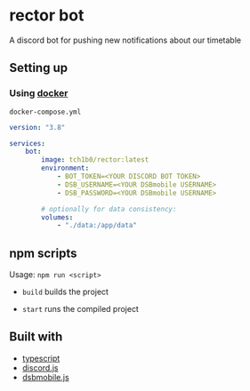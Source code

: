 # rector bot

A discord bot for pushing new notifications about our timetable

## Setting up

### Using [docker](https://docker.com)

`docker-compose.yml`

```yml
version: "3.8"

services:
    bot:
        image: tch1b0/rector:latest
        environment:
            - BOT_TOKEN=<YOUR DISCORD BOT TOKEN>
            - DSB_USERNAME=<YOUR DSBmobile USERNAME>
            - DSB_PASSWORD=<YOUR DSBmobile USERNAME>

        # optionally for data consistency:
        volumes:
            - "./data:/app/data"
```

## npm scripts

Usage: `npm run <script>`

-   `build`
    builds the project

-   `start`
    runs the compiled project

## Built with

-   [typescript](https://www.typescriptlang.org/)
-   [discord.js](https://discord.js.org/)
-   [dsbmobile.js](https://github.com/Tch1b0/dsbmobile.js)
